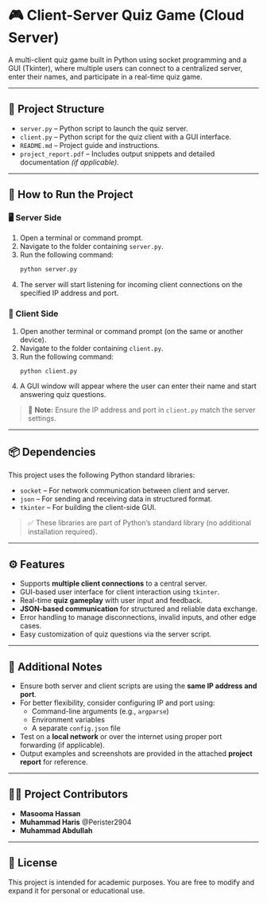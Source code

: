 # 🎮 Client-Server Quiz Game (Cloud Server)

A multi-client quiz game built in Python using socket programming and a GUI (Tkinter), where multiple users can connect to a centralized server, enter their names, and participate in a real-time quiz game.

---

## 📁 Project Structure

- `server.py` – Python script to launch the quiz server.
- `client.py` – Python script for the quiz client with a GUI interface.
- `README.md` – Project guide and instructions.
- `project_report.pdf` – Includes output snippets and detailed documentation *(if applicable)*.

---

## 🚀 How to Run the Project

### 🖥️ Server Side

1. Open a terminal or command prompt.
2. Navigate to the folder containing `server.py`.
3. Run the following command:
   ```bash
   python server.py
   ```
4. The server will start listening for incoming client connections on the specified IP address and port.

### 👥 Client Side

1. Open another terminal or command prompt (on the same or another device).
2. Navigate to the folder containing `client.py`.
3. Run the following command:
   ```bash
   python client.py
   ```
4. A GUI window will appear where the user can enter their name and start answering quiz questions.

> 📌 **Note:** Ensure the IP address and port in `client.py` match the server settings.

---

## 📦 Dependencies

This project uses the following Python standard libraries:

- `socket` – For network communication between client and server.
- `json` – For sending and receiving data in structured format.
- `tkinter` – For building the client-side GUI.

> ✅ These libraries are part of Python’s standard library (no additional installation required).

---

## ⚙️ Features

- Supports **multiple client connections** to a central server.
- GUI-based user interface for client interaction using `tkinter`.
- Real-time **quiz gameplay** with user input and feedback.
- **JSON-based communication** for structured and reliable data exchange.
- Error handling to manage disconnections, invalid inputs, and other edge cases.
- Easy customization of quiz questions via the server script.

---

## 📌 Additional Notes

- Ensure both server and client scripts are using the **same IP address and port**.
- For better flexibility, consider configuring IP and port using:
  - Command-line arguments (e.g., `argparse`)
  - Environment variables
  - A separate `config.json` file
- Test on a **local network** or over the internet using proper port forwarding (if applicable).
- Output examples and screenshots are provided in the attached **project report** for reference.

---

## 👨‍💻 Project Contributors

- **Masooma Hassan** 
- **Muhammad Haris** @Perister2904  
- **Muhammad Abdullah**  

---

## 📄 License

This project is intended for academic purposes. You are free to modify and expand it for personal or educational use.
